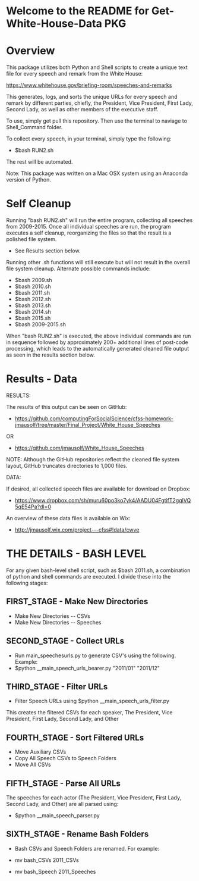 # Welcome to the README for Get-White-House-Data PKG

# Overview

This package utilizes both Python and Shell scripts to create a unique text file for every speech and remark from the White House:

https://www.whitehouse.gov/briefing-room/speeches-and-remarks

This generates, logs, and sorts the unique URLs for every speech and remark by different parties, chiefly, the President, Vice President, First Lady, Second Lady, as well as other members of the executive staff.

To use, simply get pull this repository. Then use the terminal to naviage to Shell_Command folder. 

To collect every speech, in your terminal, simply type the following:

*	$bash RUN2.sh

The rest will be automated. 

Note: This package was written on a Mac OSX system using an Anaconda version of Python. 

# Self Cleanup

Running "bash RUN2.sh" will run the entire program, collecting all speeches from 2009-2015. Once all individual speeches are run, the program executes a self cleanup, reorganizing the files so that the result is a polished file system. 

* See Results section below.

Running other .sh functions will still execute but will not result in the overall file system cleanup. Alternate possible commands include:

* $bash 2009.sh
* $bash 2010.sh
* $bash 2011.sh
* $bash 2012.sh
* $bash 2013.sh
* $bash 2014.sh
* $bash 2015.sh
* $bash 2009-2015.sh

When "bash RUN2.sh" is executed, the above individual commands are run in sequence followed by approximately 200+ additional lines of post-code processing, which leads to the automatically generated cleaned file output as seen in the results section below.


# Results - Data

RESULTS:

The results of this output can be seen on GitHub:

* https://github.com/computingForSocialScience/cfss-homework-jmausolf/tree/master/Final_Project/White_House_Speeches

OR

* 	https://github.com/jmausolf/White_House_Speeches

NOTE: Although the GitHub repositories reflect the cleaned file system layout, GitHub truncates directories to 1,000 files. 


DATA:

If desired, all collected speech files are available for download on Dropbox:

* 	https://www.dropbox.com/sh/muru60po3ko7yk4/AADU04FgtifT2gqlVQ5qE54Pa?dl=0

An overview of these data files is available on Wix:

* 	http://jmausolf.wix.com/project---cfss#!data/cwve



# THE DETAILS - BASH LEVEL

For any given bash-level shell script, such as $bash 2011.sh, a combination of python and shell commands are executed. I divide these into the following stages:



## FIRST_STAGE - Make New Directories ##

* Make New Directories -- CSVs 
* Make New Directories -- Speeches



## SECOND_STAGE - Collect URLs ##

* Run main_speechesurls.py to generate CSV's using the following. Example:
* $python __main_speech_urls_bearer.py "2011/01" "2011/12"


## THIRD_STAGE - Filter URLs ##

* Filter Speech URLs using $python __main_speech_urls_filter.py 

This creates the filtered CSVs for each speaker, The President, Vice President, First Lady, Second Lady, and Other

## FOURTH_STAGE - Sort Filtered URLs ##


* Move Auxiliary CSVs
* Copy All Speech CSVs to Speech Folders
* Move All CSVs




## FIFTH_STAGE - Parse All URLs ##

The speeches for each actor (The President, Vice President, First Lady, Second Lady, and Other) are all parsed using:

* $python __main_speech_parser.py 


## SIXTH_STAGE - Rename Bash Folders ##


* Bash CSVs and Speech Folders are renamed. For example:

* mv bash_CSVs 2011_CSVs
* mv bash_Speech 2011_Speeches

